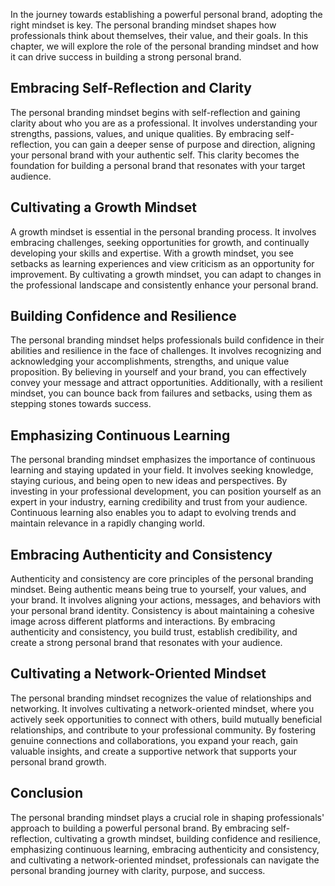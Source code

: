 
In the journey towards establishing a powerful personal brand, adopting the right mindset is key. The personal branding mindset shapes how professionals think about themselves, their value, and their goals. In this chapter, we will explore the role of the personal branding mindset and how it can drive success in building a strong personal brand.

## Embracing Self-Reflection and Clarity

The personal branding mindset begins with self-reflection and gaining clarity about who you are as a professional. It involves understanding your strengths, passions, values, and unique qualities. By embracing self-reflection, you can gain a deeper sense of purpose and direction, aligning your personal brand with your authentic self. This clarity becomes the foundation for building a personal brand that resonates with your target audience.

## Cultivating a Growth Mindset

A growth mindset is essential in the personal branding process. It involves embracing challenges, seeking opportunities for growth, and continually developing your skills and expertise. With a growth mindset, you see setbacks as learning experiences and view criticism as an opportunity for improvement. By cultivating a growth mindset, you can adapt to changes in the professional landscape and consistently enhance your personal brand.

## Building Confidence and Resilience

The personal branding mindset helps professionals build confidence in their abilities and resilience in the face of challenges. It involves recognizing and acknowledging your accomplishments, strengths, and unique value proposition. By believing in yourself and your brand, you can effectively convey your message and attract opportunities. Additionally, with a resilient mindset, you can bounce back from failures and setbacks, using them as stepping stones towards success.

## Emphasizing Continuous Learning

The personal branding mindset emphasizes the importance of continuous learning and staying updated in your field. It involves seeking knowledge, staying curious, and being open to new ideas and perspectives. By investing in your professional development, you can position yourself as an expert in your industry, earning credibility and trust from your audience. Continuous learning also enables you to adapt to evolving trends and maintain relevance in a rapidly changing world.

## Embracing Authenticity and Consistency

Authenticity and consistency are core principles of the personal branding mindset. Being authentic means being true to yourself, your values, and your brand. It involves aligning your actions, messages, and behaviors with your personal brand identity. Consistency is about maintaining a cohesive image across different platforms and interactions. By embracing authenticity and consistency, you build trust, establish credibility, and create a strong personal brand that resonates with your audience.

## Cultivating a Network-Oriented Mindset

The personal branding mindset recognizes the value of relationships and networking. It involves cultivating a network-oriented mindset, where you actively seek opportunities to connect with others, build mutually beneficial relationships, and contribute to your professional community. By fostering genuine connections and collaborations, you expand your reach, gain valuable insights, and create a supportive network that supports your personal brand growth.

## Conclusion

The personal branding mindset plays a crucial role in shaping professionals' approach to building a powerful personal brand. By embracing self-reflection, cultivating a growth mindset, building confidence and resilience, emphasizing continuous learning, embracing authenticity and consistency, and cultivating a network-oriented mindset, professionals can navigate the personal branding journey with clarity, purpose, and success.

